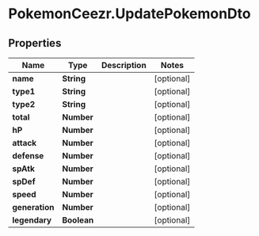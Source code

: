 # PokemonCeezr.UpdatePokemonDto

## Properties

Name | Type | Description | Notes
------------ | ------------- | ------------- | -------------
**name** | **String** |  | [optional] 
**type1** | **String** |  | [optional] 
**type2** | **String** |  | [optional] 
**total** | **Number** |  | [optional] 
**hP** | **Number** |  | [optional] 
**attack** | **Number** |  | [optional] 
**defense** | **Number** |  | [optional] 
**spAtk** | **Number** |  | [optional] 
**spDef** | **Number** |  | [optional] 
**speed** | **Number** |  | [optional] 
**generation** | **Number** |  | [optional] 
**legendary** | **Boolean** |  | [optional] 


